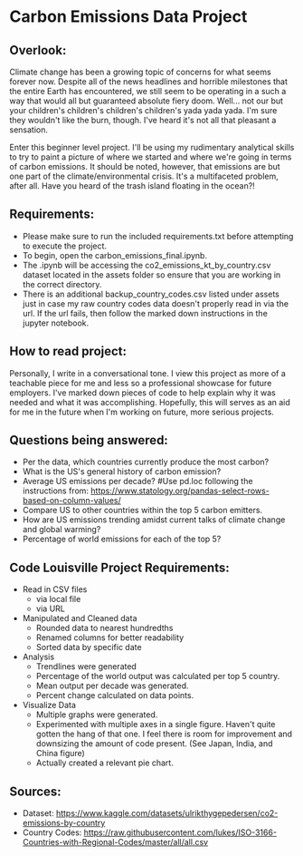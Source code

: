 # Carbon Emissions Data Project

## Overlook:
Climate change has been a growing topic of concerns for what seems forever now. Despite all of the news headlines and horrible milestones that the entire Earth has encountered, we still seem to be operating in a such a way that would all but guaranteed absolute fiery doom. Well... not our but your children's children's children's children's yada yada yada. I'm sure they wouldn't like the burn, though. I've heard it's not all that pleasant a sensation. 

Enter this beginner level project. I'll be using my rudimentary analytical skills to try to paint a picture of where we started and where we're going in terms of carbon emissions. It should be noted, however, that emissions are but one part of the climate/environmental crisis. It's a multifaceted problem, after all. Have you heard of the trash island floating in the ocean?!

## Requirements:
- Please make sure to run the included requirements.txt before attempting to execute the project.
- To begin, open the carbon_emissions_final.ipynb.
- The .ipynb  will be accessing the co2_emissions_kt_by_country.csv dataset located in the assets folder so ensure that you are working in the correct directory.
- There is an additional backup_country_codes.csv listed under assets just in case my raw country codes data doesn't properly read in via the url. If the url fails, then follow the marked down instructions in the jupyter notebook.

## How to read project:
Personally, I write in a conversational tone. I view this project as more of a teachable piece for me and less so a professional showcase for future employers. I've marked down pieces of code to help explain why it was needed and what it was accomplishing. Hopefully, this will serves as an aid for me in the future when I'm working on future, more serious projects.

## Questions being answered:

- Per the data, which countries currently produce the most carbon?
- What is the US's general history of carbon emission?
- Average US emissions per decade? #Use pd.loc following the instructions from: https://www.statology.org/pandas-select-rows-based-on-column-values/
- Compare US to other countries within the top 5 carbon emitters.
- How are US emissions trending amidst current talks of climate change and global warming? 
- Percentage of world emissions for each of the top 5?

## Code Louisville Project Requirements:
- Read in CSV files
    - via local file
    - via URL
- Manipulated and Cleaned data
    - Rounded data to nearest hundredths
    - Renamed columns for better readability
    - Sorted data by specific date
- Analysis
    - Trendlines were generated
    - Percentage of the world output was calculated per top 5 country.
    - Mean output per decade was generated.
    - Percent change calculated on data points.
- Visualize Data
    - Multiple graphs were generated.
    - Experimented with multiple axes in a single figure. Haven't quite gotten the hang of that one. I feel there is room for improvement and downsizing the amount of code present. (See Japan, India, and China figure)
    - Actually created a relevant pie chart.


## Sources:
- Dataset:          https://www.kaggle.com/datasets/ulrikthygepedersen/co2-emissions-by-country
- Country Codes:    https://raw.githubusercontent.com/lukes/ISO-3166-Countries-with-Regional-Codes/master/all/all.csv